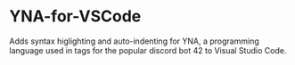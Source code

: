 # YNA-for-VSCode
Adds syntax higlighting and auto-indenting for YNA, a programming language used in tags for the popular discord bot 42 to Visual Studio Code.